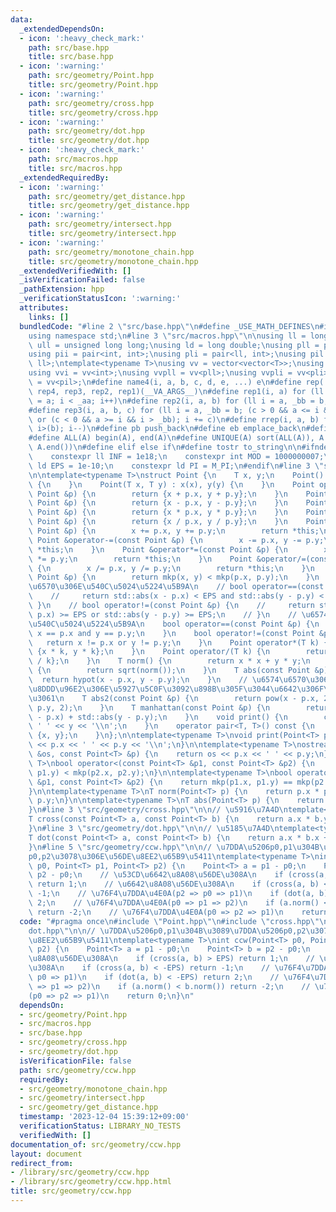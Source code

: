 ```yaml
---
data:
  _extendedDependsOn:
  - icon: ':heavy_check_mark:'
    path: src/base.hpp
    title: src/base.hpp
  - icon: ':warning:'
    path: src/geometry/Point.hpp
    title: src/geometry/Point.hpp
  - icon: ':warning:'
    path: src/geometry/cross.hpp
    title: src/geometry/cross.hpp
  - icon: ':warning:'
    path: src/geometry/dot.hpp
    title: src/geometry/dot.hpp
  - icon: ':heavy_check_mark:'
    path: src/macros.hpp
    title: src/macros.hpp
  _extendedRequiredBy:
  - icon: ':warning:'
    path: src/geometry/get_distance.hpp
    title: src/geometry/get_distance.hpp
  - icon: ':warning:'
    path: src/geometry/intersect.hpp
    title: src/geometry/intersect.hpp
  - icon: ':warning:'
    path: src/geometry/monotone_chain.hpp
    title: src/geometry/monotone_chain.hpp
  _extendedVerifiedWith: []
  _isVerificationFailed: false
  _pathExtension: hpp
  _verificationStatusIcon: ':warning:'
  attributes:
    links: []
  bundledCode: "#line 2 \"src/base.hpp\"\n#define _USE_MATH_DEFINES\n#include <bits/stdc++.h>\n\
    using namespace std;\n#line 3 \"src/macros.hpp\"\n\nusing ll = long long;\nusing\
    \ ull = unsigned long long;\nusing ld = long double;\nusing pll = pair<ll, ll>;\n\
    using pii = pair<int, int>;\nusing pli = pair<ll, int>;\nusing pil = pair<int,\
    \ ll>;\ntemplate<typename T>\nusing vv = vector<vector<T>>;\nusing vvl = vv<ll>;\n\
    using vvi = vv<int>;\nusing vvpll = vv<pll>;\nusing vvpli = vv<pli>;\nusing vvpil\
    \ = vv<pil>;\n#define name4(i, a, b, c, d, e, ...) e\n#define rep(...) name4(__VA_ARGS__,\
    \ rep4, rep3, rep2, rep1)(__VA_ARGS__)\n#define rep1(i, a) for (ll i = 0, _aa\
    \ = a; i < _aa; i++)\n#define rep2(i, a, b) for (ll i = a, _bb = b; i < _bb; i++)\n\
    #define rep3(i, a, b, c) for (ll i = a, _bb = b; (c > 0 && a <= i && i < _bb)\
    \ or (c < 0 && a >= i && i > _bb); i += c)\n#define rrep(i, a, b) for (ll i=(a);\
    \ i>(b); i--)\n#define pb push_back\n#define eb emplace_back\n#define mkp make_pair\n\
    #define ALL(A) begin(A), end(A)\n#define UNIQUE(A) sort(ALL(A)), A.erase(unique(ALL(A)),\
    \ A.end())\n#define elif else if\n#define tostr to_string\n\n#ifndef CONSTANTS\n\
    \    constexpr ll INF = 1e18;\n    constexpr int MOD = 1000000007;\n    constexpr\
    \ ld EPS = 1e-10;\n    constexpr ld PI = M_PI;\n#endif\n#line 3 \"src/geometry/Point.hpp\"\
    \n\ntemplate<typename T>\nstruct Point {\n    T x, y;\n    Point() : x(0), y(0)\
    \ {\n    }\n    Point(T x, T y) : x(x), y(y) {\n    }\n    Point operator+(const\
    \ Point &p) {\n        return {x + p.x, y + p.y};\n    }\n    Point operator-(const\
    \ Point &p) {\n        return {x - p.x, y - p.y};\n    }\n    Point operator*(const\
    \ Point &p) {\n        return {x * p.x, y * p.y};\n    }\n    Point operator/(const\
    \ Point &p) {\n        return {x / p.x, y / p.y};\n    }\n    Point &operator+=(const\
    \ Point &p) {\n        x += p.x, y += p.y;\n        return *this;\n    }\n   \
    \ Point &operator-=(const Point &p) {\n        x -= p.x, y -= p.y;\n        return\
    \ *this;\n    }\n    Point &operator*=(const Point &p) {\n        x *= p.x, y\
    \ *= p.y;\n        return *this;\n    }\n    Point &operator/=(const Point &p)\
    \ {\n        x /= p.x, y /= p.y;\n        return *this;\n    }\n    bool operator<(const\
    \ Point &p) {\n        return mkp(x, y) < mkp(p.x, p.y);\n    }\n    // \u5B9F\
    \u6570\u306E\u540C\u5024\u5224\u5B9A\n    // bool operator==(const Point &p) {\n\
    \    //     return std::abs(x - p.x) < EPS and std::abs(y - p.y) < EPS;\n    //\
    \ }\n    // bool operator!=(const Point &p) {\n    //     return std::abs(x -\
    \ p.x) >= EPS or std::abs(y - p.y) >= EPS;\n    // }\n    // \u6574\u6570\u306E\
    \u540C\u5024\u5224\u5B9A\n    bool operator==(const Point &p) {\n        return\
    \ x == p.x and y == p.y;\n    }\n    bool operator!=(const Point &p) {\n     \
    \   return x != p.x or y != p.y;\n    }\n    Point operator*(T k) {\n        return\
    \ {x * k, y * k};\n    }\n    Point operator/(T k) {\n        return {x / k, y\
    \ / k};\n    }\n    T norm() {\n        return x * x + y * y;\n    }\n    T abs()\
    \ {\n        return sqrt(norm());\n    }\n    T abs(const Point &p) {\n      \
    \  return hypot(x - p.x, y - p.y);\n    }\n    // \u6574\u6570\u306E\u307E\u307E\
    \u8DDD\u96E2\u306E\u5927\u5C0F\u3092\u898B\u305F\u3044\u6642\u306F\u3053\u3063\
    \u3061\n    T abs2(const Point &p) {\n        return pow(x - p.x, 2) + pow(y -\
    \ p.y, 2);\n    }\n    T manhattan(const Point &p) {\n        return std::abs(x\
    \ - p.x) + std::abs(y - p.y);\n    }\n    void print() {\n        cout << x <<\
    \ ' ' << y << '\\n';\n    }\n    operator pair<T, T>() const {\n        return\
    \ {x, y};\n    }\n};\n\ntemplate<typename T>\nvoid print(Point<T> p) {\n    cout\
    \ << p.x << ' ' << p.y << '\\n';\n}\n\ntemplate<typename T>\nostream &operator<<(ostream\
    \ &os, const Point<T> &p) {\n    return os << p.x << ' ' << p.y;\n}\n\ntemplate<typename\
    \ T>\nbool operator<(const Point<T> &p1, const Point<T> &p2) {\n    return mkp(p1.x,\
    \ p1.y) < mkp(p2.x, p2.y);\n}\n\ntemplate<typename T>\nbool operator==(const Point<T>\
    \ &p1, const Point<T> &p2) {\n    return mkp(p1.x, p1.y) == mkp(p2.x, p2.y);\n\
    }\n\ntemplate<typename T>\nT norm(Point<T> p) {\n    return p.x * p.x + p.y *\
    \ p.y;\n}\n\ntemplate<typename T>\nT abs(Point<T> p) {\n    return sqrt(norm(p));\n\
    }\n#line 3 \"src/geometry/cross.hpp\"\n\n// \u5916\u7A4D\ntemplate<typename T>\n\
    T cross(const Point<T> a, const Point<T> b) {\n    return a.x * b.y - a.y * b.x;\n\
    }\n#line 3 \"src/geometry/dot.hpp\"\n\n// \u5185\u7A4D\ntemplate<typename T>\n\
    T dot(const Point<T> a, const Point<T> b) {\n    return a.x * b.x + a.y * b.y;\n\
    }\n#line 5 \"src/geometry/ccw.hpp\"\n\n// \u7DDA\u5206p0,p1\u304B\u3089\u7DDA\u5206\
    p0,p2\u3078\u306E\u56DE\u8EE2\u65B9\u5411\ntemplate<typename T>\nint ccw(Point<T>\
    \ p0, Point<T> p1, Point<T> p2) {\n    Point<T> a = p1 - p0;\n    Point<T> b =\
    \ p2 - p0;\n    // \u53CD\u6642\u8A08\u56DE\u308A\n    if (cross(a, b) > EPS)\
    \ return 1;\n    // \u6642\u8A08\u56DE\u308A\n    if (cross(a, b) < -EPS) return\
    \ -1;\n    // \u76F4\u7DDA\u4E0A(p2 => p0 => p1)\n    if (dot(a, b) < -EPS) return\
    \ 2;\n    // \u76F4\u7DDA\u4E0A(p0 => p1 => p2)\n    if (a.norm() < b.norm())\
    \ return -2;\n    // \u76F4\u7DDA\u4E0A(p0 => p2 => p1)\n    return 0;\n}\n"
  code: "#pragma once\n#include \"Point.hpp\"\n#include \"cross.hpp\"\n#include \"\
    dot.hpp\"\n\n// \u7DDA\u5206p0,p1\u304B\u3089\u7DDA\u5206p0,p2\u3078\u306E\u56DE\
    \u8EE2\u65B9\u5411\ntemplate<typename T>\nint ccw(Point<T> p0, Point<T> p1, Point<T>\
    \ p2) {\n    Point<T> a = p1 - p0;\n    Point<T> b = p2 - p0;\n    // \u53CD\u6642\
    \u8A08\u56DE\u308A\n    if (cross(a, b) > EPS) return 1;\n    // \u6642\u8A08\u56DE\
    \u308A\n    if (cross(a, b) < -EPS) return -1;\n    // \u76F4\u7DDA\u4E0A(p2 =>\
    \ p0 => p1)\n    if (dot(a, b) < -EPS) return 2;\n    // \u76F4\u7DDA\u4E0A(p0\
    \ => p1 => p2)\n    if (a.norm() < b.norm()) return -2;\n    // \u76F4\u7DDA\u4E0A\
    (p0 => p2 => p1)\n    return 0;\n}\n"
  dependsOn:
  - src/geometry/Point.hpp
  - src/macros.hpp
  - src/base.hpp
  - src/geometry/cross.hpp
  - src/geometry/dot.hpp
  isVerificationFile: false
  path: src/geometry/ccw.hpp
  requiredBy:
  - src/geometry/monotone_chain.hpp
  - src/geometry/intersect.hpp
  - src/geometry/get_distance.hpp
  timestamp: '2023-12-04 15:39:12+09:00'
  verificationStatus: LIBRARY_NO_TESTS
  verifiedWith: []
documentation_of: src/geometry/ccw.hpp
layout: document
redirect_from:
- /library/src/geometry/ccw.hpp
- /library/src/geometry/ccw.hpp.html
title: src/geometry/ccw.hpp
---
```

